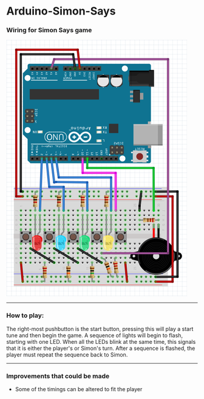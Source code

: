 # Arduino-Simon-Says

### Wiring for Simon Says game
![](simon_says.png?raw=true)

---
### How to play:
The right-most pushbutton is the start button, pressing this will play a start tune and then begin the game.
A sequence of lights will begin to flash, starting with one LED. 
When all the LEDs blink at the same time, this signals that it is either the player's or Simon's turn.
After a sequence is flashed, the player must repeat the sequence back to Simon.

---
### Improvements that could be made
- Some of the timings can be altered to fit the player
